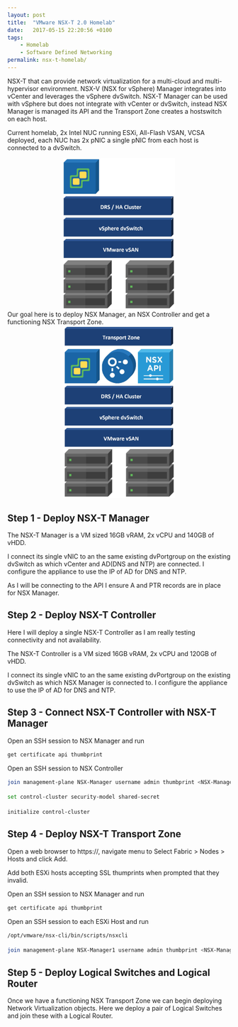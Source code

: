 ```yaml
---
layout: post
title:  "VMware NSX-T 2.0 Homelab"
date:   2017-05-15 22:20:56 +0100
tags:
    - Homelab
    - Software Defined Networking
permalink: nsx-t-homelab/
---
```

NSX-T that can provide network virtualization for a multi-cloud and multi-hypervisor environment. NSX-V (NSX for vSphere) Manager integrates into vCenter and leverages the vSphere dvSwitch. NSX-T Manager can be used with vSphere but does not integrate with vCenter or dvSwitch, instead NSX Manager is managed its API and the Transport Zone creates a  hostswitch on each host.

Current homelab, 2x Intel NUC running ESXi, All-Flash VSAN, VCSA deployed, each NUC has 2x pNIC a single pNIC from each host is connected to a dvSwitch.
<center><img src="/images/NSX-T-Homelab-Before.jpeg" width="50%"></center>
Our goal here is to deploy NSX Manager, an NSX Controller and get a functioning NSX Transport Zone.
<center><img src="/images/NSX-T-Homelab-Target.jpeg" width="50%"></center>

## Step 1 - Deploy NSX-T Manager
The NSX-T Manager is a VM sized 16GB vRAM, 2x vCPU and 140GB of vHDD.

I connect its single vNIC to an the same existing dvPortgroup on the existing dvSwitch as which vCenter and AD(DNS and NTP) are connected. I configure the appliance to use the IP of AD for DNS and NTP.

As I will be connecting to the API I ensure A and PTR records are in place for NSX Manager.

## Step 2 - Deploy NSX-T Controller
Here I will deploy a single NSX-T Controller as I am really testing connectivity and not availability.

The NSX-T Controller is a VM sized 16GB vRAM, 2x vCPU and 120GB of vHDD.

I connect its single vNIC to an the same existing dvPortgroup on the existing dvSwitch as which NSX Manager is connected to. I configure the appliance to use the IP of AD for DNS and NTP.

## Step 3 - Connect NSX-T Controller with NSX-T Manager
Open an SSH session to NSX Manager and run
```bash
get certificate api thumbprint
```

Open an SSH session to NSX Controller
```bash
join management-plane NSX-Manager username admin thumbprint <NSX-Managers-thumbprint>

set control-cluster security-model shared-secret

initialize control-cluster
```

## Step 4 - Deploy NSX-T Transport Zone
Open a web browser to https://<nsx-mgr>, navigate menu to Select Fabric > Nodes > Hosts and click Add.

Add both ESXi hosts accepting SSL thumprints when prompted that they invalid.

Open an SSH session to NSX Manager and run
```bash
get certificate api thumbprint
```

Open an SSH session to each ESXi Host and run
```bash
/opt/vmware/nsx-cli/bin/scripts/nsxcli

join management-plane NSX-Manager1 username admin thumbprint <NSX-Managers-thumbprint>
```

## Step 5 - Deploy Logical Switches and Logical Router
Once we have a functioning NSX Transport Zone we can begin deploying Network Virtualization objects. Here we deploy a pair of Logical Switches and join these with a Logical Router.


